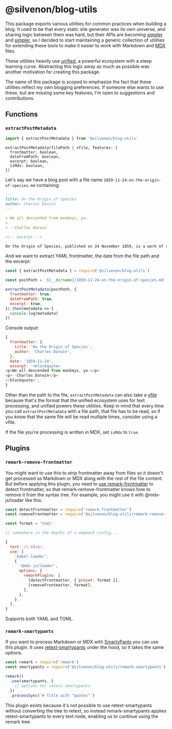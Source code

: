 # @silvenon/blog-utils

This package exports various utilities for common practices when building a blog. It used to be that every static site generator was its own universe, and sharing logic between them was hard, but their APIs are becoming [simpler][gatsby] and [simpler][react-static], so I decided to start maintaining a generic collection of utilities for extending these tools to make it easier to work with Markdown and [MDX] files.

These utilities heavily use [unified], a powerful ecosystem with a steep learning curve. Abstracting this logic away as much as possible was another motivation for creating this package.

The name of this package is scoped to emphasize the fact that these utilities reflect my own blogging preferences. If someone else wants to use these, but are missing some key features, I'm open to suggestions and contributions.

## Functions

### `extractPostMetadata`

```js
import { extractPostMetadata } from '@silvenon/blog-utils'
```

```
extractPostMetadata(filePath | vfile, features: {
  frontmatter: boolean,
  dateFromPath: boolean,
  excerpt: boolean,
  isMdx: boolean,
})
```

Let's say we have a blog post with a file name `1859-11-24-on-the-origin-of-species.md` containing:

```md
---
title: On the Origin of Species
author: Charles Darwin
---

> We all descended from monkeys, yo.
>
> --Charles Darwin

<!-- excerpt -->

On the Origin of Species, published on 24 November 1859, is a work of scientific literature by Charles Darwin which is considered to be the foundation of evolutionary biology. Darwin's book introduced the scientific theory that populations evolve over the course of generations through a process of natural selection.
```

And we want to extract YAML frontmatter, the date from the file path and the excerpt:

```js
const { extractPostMetadata } = require('@silvenon/blog-utils')

const postPath = `${__dirname}/1859-11-24-on-the-origin-of-species.md`

extractPostMetadata(postPath, {
  frontmatter: true,
  dateFromPath: true,
  excerpt: true,
}).then(metadata => {
  console.log(metadata)
})
```

Console output:

```js
{
  frontmatter: {
    title: 'On the Origin of Species',
    author: 'Charles Darwin',
  },
  date: '1859-11-24',
  excerpt: '<blockquote>
<p>We all descended from monkeys, yo.</p>
<p>--Charles Darwin</p>
</blockquote>',
}
```

Other than the path to the file, `extractPostMetadata` can also take a [vfile] because that's the format that the unified ecosystem uses for text processing, and unified powers these utilities. Keep in mind that every time you call `extractPostMetadata` with a file path, that file has to be read, so if you know that the same file will be read multiple times, consider using a vfile.

If the file you're processing is written in MDX, set `isMdx` to `true`.

## Plugins

### `remark-remove-frontmatter`

You might want to use this to strip frontmatter away from files so it doesn't get processed as Markdown or MDX along with the rest of the file content. But before applying this plugin, you need to [use remark-frontmatter][remark-frontmatter] to detect frontmatter, so that remark-remove-frontmatter knows how to remove it from the syntax tree. For example, you might use it with @mdx-js/loader like this:

```js
const detectFrontmatter = require('remark-frontmatter')
const removeFrontmatter = require('@silvenon/blog-utils/remark-remove-frontmatter')

const format = 'toml'

// somewhere in the depths of a wepback config...

{
  test: /\.mdx$/,
  use: [
    'babel-loader',
    {
      '@mdx-js/loader',
      options: {
        remarkPlugins: [
          [detectFrontmatter, { preset: format }],
          [removeFrontmatter, format],
        ],
      },
    },
  ],
}
```

Supports both YAML and TOML.

### `remark-smartypants`

If you want to process Markdown or MDX with [SmartyPants] you can use this plugin. It uses [retext-smartypants] under the hood, so it takes the same options.

```js
const remark = require('remark')
const smartypants = require('@silvenon/blog-utils/remark-smartypants')

remark()
  .use(smartypants, {
    // options for retext-smartypants
  })
  .processSync(`# Title with "quotes"`)
```

This plugin exists because it's not possible to use retext-smartypants without converting the tree to retext, so instead remark-smartypants applies retext-smartypants to every text node, enabling us to continue using the remark tree.

[gatsby]: https://www.gatsbyjs.org
[react-static]: https://react-static.js.org
[vfile]: https://github.com/vfile/vfile
[unified]: https://unified.js.org
[MDX]: https://github.com/mdx-js/mdx
[remark-frontmatter]: https://github.com/remarkjs/remark-frontmatter
[SmartyPants]: https://daringfireball.net/projects/smartypants/
[retext-smartypants]: https://github.com/retextjs/retext-smartypants
